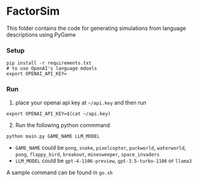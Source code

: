 # FactorSim

This folder contains the code for generating simulations from language descriptions using PyGame

### Setup
```
pip install -r requirements.txt
# to use OpenAI's language mdoels
export OPENAI_API_KEY=
```

### Run
1. place your openai api key at `~/api.key` and then run
```
export OPENAI_API_KEY=$(cat ~/api.key)
```

2. Run the following python commmand
```
python main.py GAME_NAME LLM_MODEL
```
- `GAME_NAME` could be `pong`, `snake`, `pixelcopter`, `puckworld`, `waterworld`, `pong`, `flappy_bird`, `breakout`, `minesweeper`, `space_invaders`
- `LLM_MODEL` could be `gpt-4-1106-preview`, `gpt-3.5-turbo-1106` or `llama3`

A sample command can be found in `go.sh`




